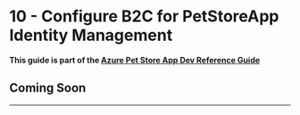 # 10 - Configure B2C for PetStoreApp Identity Management

__This guide is part of the [Azure Pet Store App Dev Reference Guide](../README.md)__

## Coming Soon

---

